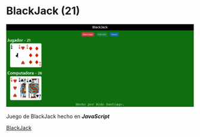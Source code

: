 # BlackJack (21)

![Juego](img/muestra.PNG)

Juego de BlackJack hecho en ***JavaScript***

[BlackJack](https://blackjack-ayelaldo.netlify.app/)
